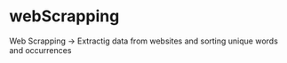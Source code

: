 # webScrapping
 Web Scrapping -> Extractig data from websites and sorting unique words and occurrences
